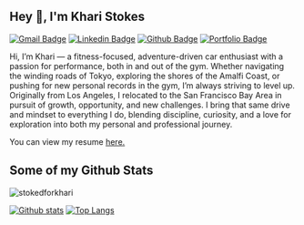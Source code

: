 ## Hey 👋, I'm Khari Stokes
[![Gmail Badge](https://img.shields.io/badge/-kharistokes9494@gmail.com-c14438?style=flat&logo=Gmail&logoColor=white&link=mailto:kharistokes9494@gmail.com)](mailto:kharistokes9494@gmail.com) 
[![Linkedin Badge](https://img.shields.io/badge/-kharistokes9494-0072b1?style=flat&logo=Linkedin&logoColor=white&link=https://www.linkedin.com/in/kharistokes9494/)](https://www.linkedin.com/in/kharistokes9494/) [![Github Badge](https://img.shields.io/badge/-stokedforkhari-grey?style=flat&logo=github&logoColor=white&link=https://github.com/stokedforkhari/)](https://www.github.com/stokedforkhari/) [![Portfolio Badge](https://img.shields.io/badge/portfolio-web-blue?style=flat&link=https://github.com/stokedforkhari/Data_Projects_Portfolio/)](https://github.com/stokedforkhari/Data_Projects_Portfolio/) <p align='left'>Hi, I’m Khari — a fitness-focused, adventure-driven car enthusiast with a passion for performance, both in and out of the gym. Whether navigating the winding roads of Tokyo, exploring the shores of the Amalfi Coast, or pushing for new personal records in the gym, I’m always striving to level up. Originally from Los Angeles, I relocated to the San Francisco Bay Area in pursuit of growth, opportunity, and new challenges. I bring that same drive and mindset to everything I do, blending discipline, curiosity, and a love for exploration into both my personal and professional journey.</p><p align='left'> You can view my resume <a href='https://docs.google.com/document/d/1BP4MMD24zWZg6W79xLGvLIsEJS2OGZO4UejcjlU3EoI/edit?usp=sharing ' target=_blank><u>here</u>.</a></p>
## Some of my Github Stats
<p align=left> <img src=https://komarev.com/ghpvc/?username=stokedforkhari alt=stokedforkhari /> </p>

[![Github stats](https://github-readme-stats.vercel.app/api?username=stokedforkhari&show_icons=true&include_all_commits=true)](https://github.com/stokedforkhari/github-readme-stats)
[![Top Langs](https://github-readme-stats.vercel.app/api/top-langs/?username=stokedforkhari&layout=compact)](https://github.com/stokedforkhari/github-readme-stats)
